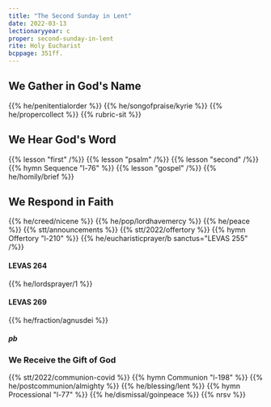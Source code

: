 ```yaml
---
title: "The Second Sunday in Lent"
date: 2022-03-13
lectionaryyear: c
proper: second-sunday-in-lent
rite: Holy Eucharist
bcppage: 351ff.
---
```


## We Gather in God's Name
{{% he/penitentialorder %}}
{{% he/songofpraise/kyrie %}}
{{% he/propercollect %}}
{{% rubric-sit %}}

## We Hear God's Word
{{% lesson "first" /%}}
{{% lesson "psalm" /%}}
{{% lesson "second" /%}}
{{% hymn Sequence "l-76" %}}
{{% lesson "gospel" /%}}
{{% he/homily/brief %}}

## We Respond in Faith
{{% he/creed/nicene %}}
{{% he/pop/lordhavemercy %}}
{{% he/peace %}}
{{% stt/announcements %}}
{{% stt/2022/offertory %}}
{{% hymn Offertory "l-210" %}}
{{% he/eucharisticprayer/b sanctus="LEVAS 255" /%}}

#### LEVAS 264
{{% he/lordsprayer/1 %}}

#### LEVAS 269
{{% he/fraction/agnusdei %}}

##### pb
### We Receive the Gift of God
{{% stt/2022/communion-covid %}}
{{% hymn Communion "l-198" %}}
{{% he/postcommunion/almighty %}}
{{% he/blessing/lent %}}
{{% hymn Processional "l-77" %}}
{{% he/dismissal/goinpeace %}}
{{% nrsv %}}

